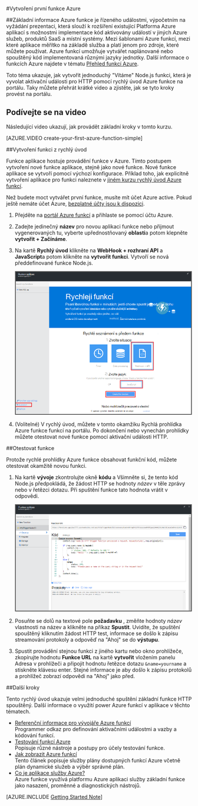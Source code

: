 <properties
   pageTitle="Vytvoření první funkce Azure | Microsoft Azure"
   description="Vytvořte svůj první funkce Azure aplikace bez serveru v kratší než dvě minuty."
   services="functions"
   documentationCenter="na"
   authors="ggailey777"
   manager="erikre"
   editor=""
   tags=""
/>

<tags
   ms.service="functions"
   ms.devlang="multiple"
   ms.topic="hero-article"
   ms.tgt_pltfrm="multiple"
   ms.workload="na"
   ms.date="09/08/2016"
   ms.author="glenga"/>

#<a name="create-your-first-azure-function"></a>Vytvoření první funkce Azure

##<a name="overview"></a>Základní informace
Azure funkce je řízeného událostmi, výpočetním na vyžádání prezentaci, která slouží k rozšíření existující Platforma Azure aplikací s možnostmi implementace kód aktivovány událostí v jiných Azure služeb, produktů SaaS a místní systémy. Mezi šablonami Azure funkcí, mezi které aplikace měřítko na základě služba a platí jenom pro zdroje, které můžete používat. Azure funkcí umožňuje vytvářet naplánované nebo spouštěný kód implementovaná různými jazyky jednotky. Další informace o funkcích Azure najdete v tématu [Přehled funkcí Azure](functions-overview.md).

Toto téma ukazuje, jak vytvořit jednoduchý "Vítáme" Node.js funkci, která je vyvolat aktivační události pro HTTP pomocí rychlý úvod Azure funkce na portálu. Taky můžete přehrát krátké video a zjistěte, jak se tyto kroky provést na portálu.

## <a name="watch-the-video"></a>Podívejte se na video

Následující video ukazují, jak provádět základní kroky v tomto kurzu. 

[AZURE.VIDEO create-your-first-azure-function-simple]

##<a name="create-a-function-from-the-quickstart"></a>Vytvoření funkci z rychlý úvod

Funkce aplikace hostuje provádění funkce v Azure. Tímto postupem vytvoření nové funkce aplikace, stejně jako nové funkce. Nové funkce aplikace se vytvoří pomocí výchozí konfigurace. Příklad toho, jak explicitně vytvoření aplikace pro funkci naleznete v [jiném kurzu rychlý úvod Azure funkcí](functions-create-first-azure-function-azure-portal.md).

Než budete moct vytvářet první funkce, musíte mít účet Azure active. Pokud ještě nemáte účet Azure, [bezplatné účty jsou k dispozici](https://azure.microsoft.com/free/).

1. Přejděte na [portál Azure funkcí](https://functions.azure.com/signin) a přihlaste se pomocí účtu Azure.

2. Zadejte jedinečný **název** pro novou aplikaci funkce nebo přijmout vygenerovaných tu, vyberte upřednostňovaný **oblasti**a potom klepněte **vytvořit + Začínáme**. 

3. Na kartě **Rychlý úvod** klikněte na **WebHook + rozhraní API** a **JavaScript**a potom klikněte na **vytvořit funkci**. Vytvoří se nová předdefinované funkce Node.js. 

    ![](./media/functions-create-first-azure-function/function-app-quickstart-node-webhook.png)

4. (Volitelné) V rychlý úvod, můžete v tomto okamžiku Rychlá prohlídka Azure funkce funkcí na portálu.   Po dokončení nebo vynechán prohlídky můžete otestovat nové funkce pomocí aktivační události HTTP.

##<a name="test-the-function"></a>Otestovat funkce

Protože rychlé prohlídky Azure funkce obsahovat funkční kód, můžete otestovat okamžitě novou funkci.

1. Na kartě **vývoje** zkontrolujte okně **kódu** a Všimněte si, že tento kód Node.js předpokládá, že žádost HTTP se hodnoty *název* v těle zprávy nebo v řetězci dotazu. Při spuštění funkce tato hodnota vrátit v odpovědi.

    ![](./media/functions-create-first-azure-function/function-app-develop-tab-testing.png)

2. Posuňte se dolů na textové pole **požadavku** , změňte hodnoty *název* vlastnosti na název a klikněte na příkaz **Spustit**. Uvidíte, že spuštění spouštěný kliknutím žádost HTTP test, informace se došlo k zápisu streamování protokoly a odpověď na "Ahoj" se do **výstupu**. 

3. Spustit provádění stejnou funkci z jiného kartu nebo okno prohlížeče, zkopírujte hodnotu **Funkce URL** na kartě **vytvořit** vložením panelu Adresa v prohlížeči a připojit hodnotu řetězce dotazu `&name=yourname` a stiskněte klávesu enter. Stejné informace je aby došlo k zápisu protokolů a prohlížeč zobrazí odpovědi na "Ahoj" jako před.

##<a name="next-steps"></a>Další kroky

Tento rychlý úvod ukazuje velmi jednoduché spuštění základní funkce HTTP spouštěný. Další informace o využití power Azure funkcí v aplikace v těchto tématech.

+ [Referenční informace pro vývojáře Azure funkcí](functions-reference.md)  
Programmer odkaz pro definování aktivačními událostmi a vazby a kódování funkcí.
+ [Testování funkcí Azure](functions-test-a-function.md)  
Popisuje různé nástroje a postupy pro účely testování funkce.
+ [Jak zobrazit Azure funkcí](functions-scale.md)  
Tento článek popisuje služby plány dostupných funkcí Azure včetně plán dynamické služeb a výběr správné plán. 
+ [Co je aplikace služby Azure?](../app-service/app-service-value-prop-what-is.md)  
Azure funkce využívá platformu Azure aplikaci služby základní funkce jako nasazení, proměnné a diagnostických nástrojů. 

[AZURE.INCLUDE [Getting Started Note](../../includes/functions-get-help.md)]
